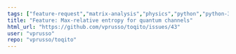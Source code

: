 ```yaml
---
tags: ["feature-request","matrix-analysis","physics","python","python-3","quantum","quantum-computing","quantum-information","unitaryhack"]
title: "Feature: Max-relative entropy for quantum channels"
html_url: "https://github.com/vprusso/toqito/issues/43"
user: "vprusso"
repo: "vprusso/toqito"
---
```



